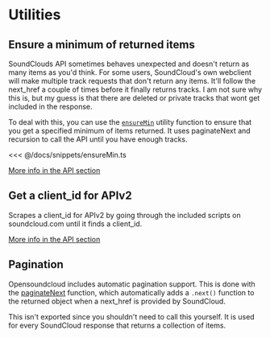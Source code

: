 # Utilities

## Ensure a minimum of returned items

SoundClouds API sometimes behaves unexpected and doesn't return as many items as you'd think.
For some users, SoundCloud's own webclient will make multiple track requests that don't
return any items. It'll follow the next_href a couple of times before it finally
returns tracks. I am not sure why this is, but my guess is that there are deleted or private
tracks that wont get included in the response.

To deal with this, you can use the [`ensureMin`](/api/util.html#ensuremin) utility function to ensure that you get a specified
minimum of items returned. It uses paginateNext and recursion to call the API until you have enough tracks.

<<< @/docs/snippets/ensureMin.ts

[More info in the API section](/api/util.html#ensuremin)


## Get a client_id for APIv2

Scrapes a client_id for APIv2 by going through the included scripts on soundcloud.com until it finds a client_id.

[More info in the API section](/api/util.html#getclientidv2)

## Pagination

Opensoundcloud includes automatic pagination support.
This is done with the [paginateNext](https://git.io/Jt1GN) function,
which automatically adds a `.next()` function to the returned object
when a next_href is provided by SoundCloud.

This isn't exported since you shouldn't need to call this yourself.
It is used for every SoundCloud response that returns a collection of items.
